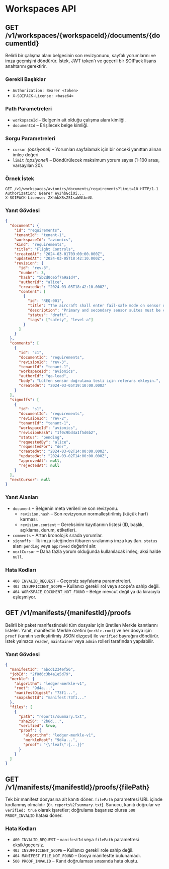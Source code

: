 # Workspaces API

## GET /v1/workspaces/{workspaceId}/documents/{documentId}

Belirli bir çalışma alanı belgesinin son revizyonunu, sayfalı yorumlarını ve imza geçmişini döndürür. İstek, JWT token'ı ve geçerli bir SOIPack lisans anahtarını gerektirir.

### Gerekli Başlıklar
- `Authorization: Bearer <token>`
- `X-SOIPACK-License: <base64>`

### Path Parametreleri
- `workspaceId` – Belgenin ait olduğu çalışma alanı kimliği.
- `documentId` – Erişilecek belge kimliği.

### Sorgu Parametreleri
- `cursor` *(opsiyonel)* – Yorumları sayfalamak için bir önceki yanıttan alınan imleç değeri.
- `limit` *(opsiyonel)* – Döndürülecek maksimum yorum sayısı (1-100 arası, varsayılan 20).

### Örnek İstek
```http
GET /v1/workspaces/avionics/documents/requirements?limit=10 HTTP/1.1
Authorization: Bearer eyJhbGciOi...
X-SOIPACK-License: ZXhhbXBsZS1saWNlbnNl
```

### Yanıt Gövdesi
```json
{
  "document": {
    "id": "requirements",
    "tenantId": "tenant-1",
    "workspaceId": "avionics",
    "kind": "requirements",
    "title": "Flight Controls",
    "createdAt": "2024-03-01T09:00:00.000Z",
    "updatedAt": "2024-03-05T18:42:10.000Z",
    "revision": {
      "id": "rev-3",
      "number": 3,
      "hash": "5b2d0ce5f7a9a1d4",
      "authorId": "alice",
      "createdAt": "2024-03-05T18:42:10.000Z",
      "content": [
        {
          "id": "REQ-001",
          "title": "The aircraft shall enter fail-safe mode on sensor disagreement.",
          "description": "Primary and secondary sensor suites must be continuously cross-checked.",
          "status": "draft",
          "tags": ["safety", "level-a"]
        }
      ]
    }
  },
  "comments": [
    {
      "id": "c1",
      "documentId": "requirements",
      "revisionId": "rev-3",
      "tenantId": "tenant-1",
      "workspaceId": "avionics",
      "authorId": "qa-lead",
      "body": "Lütfen sensör doğrulama testi için referans ekleyin.",
      "createdAt": "2024-03-05T19:10:00.000Z"
    }
  ],
  "signoffs": [
    {
      "id": "s1",
      "documentId": "requirements",
      "revisionId": "rev-2",
      "tenantId": "tenant-1",
      "workspaceId": "avionics",
      "revisionHash": "1f0c9bd4a1f5d6b2",
      "status": "pending",
      "requestedBy": "alice",
      "requestedFor": "der",
      "createdAt": "2024-03-02T14:00:00.000Z",
      "updatedAt": "2024-03-02T14:00:00.000Z",
      "approvedAt": null,
      "rejectedAt": null
    }
  ],
  "nextCursor": null
}
```

### Yanıt Alanları
- `document` – Belgenin meta verileri ve son revizyonu.
  - `revision.hash` – Son revizyonun normalleştirilmiş (küçük harf) karması.
  - `revision.content` – Gereksinim kayıtlarının listesi (ID, başlık, açıklama, durum, etiketler).
- `comments` – Artan kronolojik sırada yorumlar.
- `signoffs` – İlk imza isteğinden itibaren sıralanmış imza kayıtları. `status` alanı `pending` veya `approved` değerini alır.
- `nextCursor` – Daha fazla yorum olduğunda kullanılacak imleç; aksi halde `null`.

### Hata Kodları
- `400 INVALID_REQUEST` – Geçersiz sayfalama parametreleri.
- `403 INSUFFICIENT_SCOPE` – Kullanıcı gerekli rol veya scope'a sahip değil.
- `404 WORKSPACE_DOCUMENT_NOT_FOUND` – Belge mevcut değil ya da kiracıyla eşleşmiyor.

## GET /v1/manifests/{manifestId}/proofs

Belirli bir paket manifestindeki tüm dosyalar için üretilen Merkle kanıtlarını listeler. Yanıt, manifestin Merkle özetini (`merkle.root`) ve her dosya için `proof` (kanıtın serileştirilmiş JSON dizgesi) ile `verified` bayrağını döndürür. İstek yalnızca `reader`, `maintainer` veya `admin` rolleri tarafından yapılabilir.

### Yanıt Gövdesi
```json
{
  "manifestId": "abcd1234ef56",
  "jobId": "2f8d6c3b4a1e5d79",
  "merkle": {
    "algorithm": "ledger-merkle-v1",
    "root": "9d4a...",
    "manifestDigest": "73f1...",
    "snapshotId": "manifest:73f1..."
  },
  "files": [
    {
      "path": "reports/summary.txt",
      "sha256": "2b6d...",
      "verified": true,
      "proof": {
        "algorithm": "ledger-merkle-v1",
        "merkleRoot": "9d4a...",
        "proof": "{\"leaf\":{...}}"
      }
    }
  ]
}
```

## GET /v1/manifests/{manifestId}/proofs/{filePath}

Tek bir manifest dosyasına ait kanıtı döner. `filePath` parametresi URL içinde kodlanmış olmalıdır (ör. `reports%2Fsummary.txt`). Sunucu, kanıtı doğrular ve `verified: true` olarak işaretler; doğrulama başarısız olursa `500 PROOF_INVALID` hatası döner.

### Hata Kodları
- `400 INVALID_REQUEST` – `manifestId` veya `filePath` parametresi eksik/geçersiz.
- `403 INSUFFICIENT_SCOPE` – Kullanıcı gerekli role sahip değil.
- `404 MANIFEST_FILE_NOT_FOUND` – Dosya manifestte bulunamadı.
- `500 PROOF_INVALID` – Kanıt doğrulaması sırasında hata oluştu.
